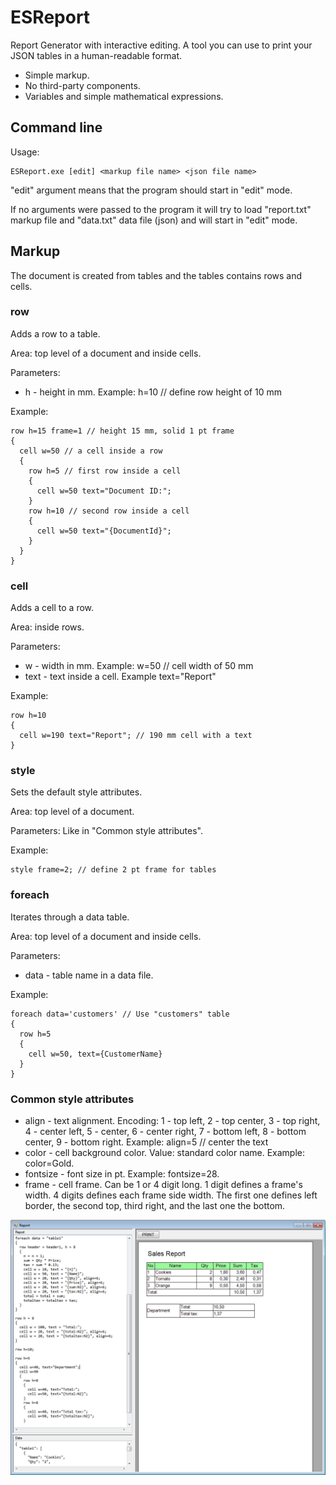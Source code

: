 # ESReport

Report Generator with interactive editing. A tool you can use to print your JSON tables in a human-readable format.

* Simple markup.
* No third-party components.
* Variables and simple mathematical expressions.


## Command line

Usage:

```
ESReport.exe [edit] <markup file name> <json file name>
```

"edit" argument means that the program should start in "edit" mode.

If no arguments were passed to the program it will try to load "report.txt" markup file and "data.txt" data file (json) and will start in "edit" mode.

## Markup

The document is created from tables and the tables contains rows and cells.

### row

Adds a row to a table.

Area: top level of a document and inside cells.

Parameters:
* h - height in mm. Example: h=10 // define row height of 10 mm

Example:

```
row h=15 frame=1 // height 15 mm, solid 1 pt frame
{
  cell w=50 // a cell inside a row
  {
    row h=5 // first row inside a cell
    {
      cell w=50 text="Document ID:";
    }
    row h=10 // second row inside a cell
    {
      cell w=50 text="{DocumentId}";
    }
  }
}
```

### cell

Adds a cell to a row.

Area: inside rows.

Parameters:
* w - width in mm. Example: w=50 // cell width of 50 mm
* text - text inside a cell. Example text="Report"

Example:

```
row h=10
{
  cell w=190 text="Report"; // 190 mm cell with a text
}
```

### style

Sets the default style attributes.

Area: top level of a document.

Parameters:
Like in "Common style attributes".

Example:

```
style frame=2; // define 2 pt frame for tables
```

### foreach

Iterates through a data table.

Area: top level of a document and inside cells.

Parameters:
* data - table name in a data file.

Example:

```
foreach data='customers' // Use "customers" table
{
  row h=5
  {
    cell w=50, text={CustomerName}
  }
}
```

### Common style attributes

* align - text alignment. Encoding: 1 - top left, 2 - top center, 3 - top right, 4 - center left, 5 - center, 6 - center right, 7 - bottom left, 8 - bottom center, 9 - bottom right. Example: align=5 // center the text
* color - cell background color. Value: standard color name. Example: color=Gold.
* fontsize - font size in pt. Example: fontsize=28.
* frame - cell frame. Can be 1 or 4 digit long. 1 digit defines a frame's width. 4 digits defines each frame side width. The first one defines left border, the second top, third right, and the last one the bottom.

![Screen shot](pictures/report1.png)
